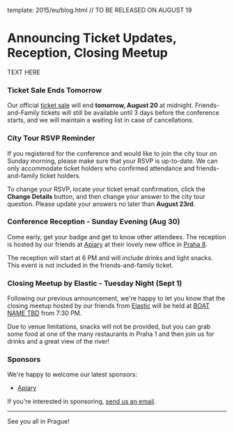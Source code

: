 template: 2015/eu/blog.html
// TO BE RELEASED ON AUGUST 19

# Announcing Ticket Updates, Reception, Closing Meetup

TEXT HERE

### Ticket Sale Ends Tomorrow

Our official [ticket sale](tickets) will end **tomorrow, August 20** at midnight. Friends-and-Family
tickets will still be available until 3 days before the conference starts, and we will
maintain a waiting list in case of cancellations.

[tickets]: https://ti.to/writethedocs/write-the-docs-eu-2015

### City Tour RSVP Reminder

If you registered for the conference and would like to join the city tour on Sunday morning, please
make sure that your RSVP is up-to-date. We can only accommodate ticket holders who confirmed attendance
and friends-and-family ticket holders.

To change your RSVP, locate your ticket email confirmation, click the **Change Details** button,
and then change your answer to the city tour question. Please update your answers no later
than **August 23rd**.

### Conference Reception - Sunday Evening (Aug 30)

Come early, get your badge and get to know other attendees. The reception is hosted by our
friends at [Apiary](https://apiary.io/company#contact) at their lovely new office
in [Praha 8](https://goo.gl/maps/L7wCE).

The reception will start at 6 PM and will include drinks and light snacks. This event is
not included in the friends-and-family ticket.

### Closing Meetup by Elastic - Tuesday Night (Sept 1)

Following our previous announcement, we're happy to let you know that the closing meetup
hosted by our friends from [Elastic][elastic] will be held at [BOAT NAME TBD](googlemaps)
from 7:30 PM.

Due to venue limitations, snacks will not be provided, but you can grab some food at one
of the many restaurants in Praha 1 and then join us for drinks and a great view of the river!

[elastic]: http://elastic.co/

### Sponsors

We're happy to welcome our latest sponsors:

* [Apiary](https://apiary.io/)

If you're interested in sponsoring, [send us an email][email-us].

[email-us]: mailto:europe@writethedocs.org

----

See you all in Prague!
